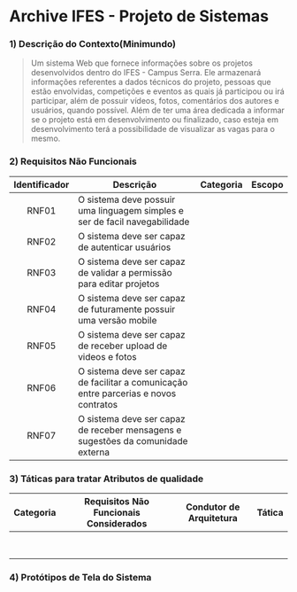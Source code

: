# Archive IFES - Projeto de Sistemas

### 1) Descrição do Contexto(Minimundo)
> Um sistema Web que fornece informações sobre os projetos desenvolvidos dentro do IFES - Campus Serra. Ele armazenará informações referentes a dados técnicos do projeto, pessoas que estão envolvidas, competições e eventos as quais já participou ou irá participar, além de possuir vídeos, fotos, comentários dos autores e usuários,  quando possível. Além de ter uma área dedicada a informar se o projeto está em desenvolvimento ou finalizado, caso esteja em desenvolvimento terá a possibilidade de visualizar as vagas para o mesmo.

### 2) Requisitos Não Funcionais

Identificador | Descrição | Categoria | Escopo 
:---------: | ---------- | --------- | --------- |
RNF01       |O sistema deve possuir uma linguagem simples e ser de facil navegabilidade  |           |           |
RNF02       |O sistema deve ser capaz de autenticar usuários          |           |           |
RNF03       |O sistema deve ser capaz de validar a permissão para editar projetos |           |           |
RNF04       |O sistema deve ser capaz de futuramente possuir uma versão mobile    |           |           |
RNF05       |O sistema deve ser capaz de receber upload de videos e fotos         |           |           |
RNF06       |O sistema deve ser capaz de facilitar a comunicação entre parcerias e novos contratos     |           |           | 
RNF07       |O sistema deve ser capaz de receber mensagens e sugestões da comunidade externa           |           |           |



### 3) Táticas para tratar Atributos de qualidade


Categoria | Requisitos Não Funcionais Considerados| Condutor de Arquitetura | Tática 
:---------: | ---------- | --------- | --------- |
            |            |           |           |
            |            |           |           |
            |            |           |           |
            |            |           |           |
            |            |           |           |
            |            |           |           |
            |            |           |           |
            |            |           |           |
            
### 4) Protótipos de Tela do Sistema

